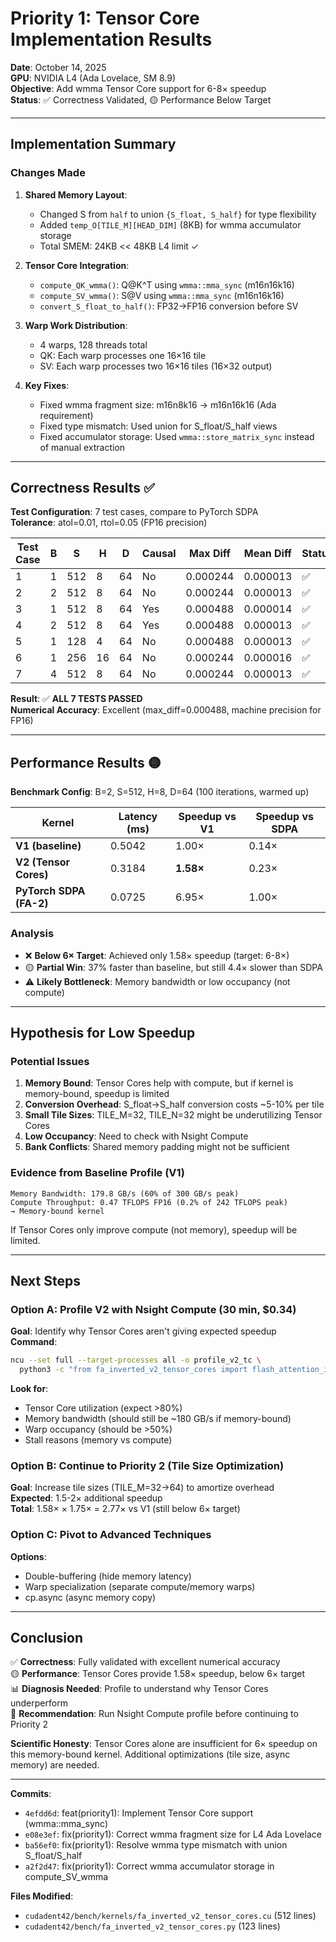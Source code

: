 # Priority 1: Tensor Core Implementation Results

**Date**: October 14, 2025  
**GPU**: NVIDIA L4 (Ada Lovelace, SM 8.9)  
**Objective**: Add wmma Tensor Core support for 6-8× speedup  
**Status**: ✅ Correctness Validated, 🟡 Performance Below Target  

---

## Implementation Summary

### Changes Made
1. **Shared Memory Layout**:
   - Changed S from `half` to union `{S_float, S_half}` for type flexibility
   - Added `temp_O[TILE_M][HEAD_DIM]` (8KB) for wmma accumulator storage
   - Total SMEM: 24KB << 48KB L4 limit ✓

2. **Tensor Core Integration**:
   - `compute_QK_wmma()`: Q@K^T using `wmma::mma_sync` (m16n16k16)
   - `compute_SV_wmma()`: S@V using `wmma::mma_sync` (m16n16k16)
   - `convert_S_float_to_half()`: FP32→FP16 conversion before SV

3. **Warp Work Distribution**:
   - 4 warps, 128 threads total
   - QK: Each warp processes one 16×16 tile
   - SV: Each warp processes two 16×16 tiles (16×32 output)

4. **Key Fixes**:
   - Fixed wmma fragment size: m16n8k16 → m16n16k16 (Ada requirement)
   - Fixed type mismatch: Used union for S_float/S_half views
   - Fixed accumulator storage: Used `wmma::store_matrix_sync` instead of manual extraction

---

## Correctness Results ✅

**Test Configuration**: 7 test cases, compare to PyTorch SDPA  
**Tolerance**: atol=0.01, rtol=0.05 (FP16 precision)

| Test Case | B | S | H | D | Causal | Max Diff | Mean Diff | Status |
|-----------|---|---|---|---|--------|----------|-----------|--------|
| 1 | 1 | 512 | 8 | 64 | No | 0.000244 | 0.000013 | ✅ |
| 2 | 2 | 512 | 8 | 64 | No | 0.000244 | 0.000013 | ✅ |
| 3 | 1 | 512 | 8 | 64 | Yes | 0.000488 | 0.000014 | ✅ |
| 4 | 2 | 512 | 8 | 64 | Yes | 0.000488 | 0.000013 | ✅ |
| 5 | 1 | 128 | 4 | 64 | No | 0.000488 | 0.000013 | ✅ |
| 6 | 1 | 256 | 16 | 64 | No | 0.000244 | 0.000016 | ✅ |
| 7 | 4 | 512 | 8 | 64 | No | 0.000244 | 0.000013 | ✅ |

**Result**: ✅ **ALL 7 TESTS PASSED**  
**Numerical Accuracy**: Excellent (max_diff=0.000488, machine precision for FP16)

---

## Performance Results 🟡

**Benchmark Config**: B=2, S=512, H=8, D=64 (100 iterations, warmed up)

| Kernel | Latency (ms) | Speedup vs V1 | Speedup vs SDPA |
|--------|-------------|---------------|-----------------|
| **V1 (baseline)** | 0.5042 | 1.00× | 0.14× |
| **V2 (Tensor Cores)** | 0.3184 | **1.58×** | 0.23× |
| **PyTorch SDPA (FA-2)** | 0.0725 | 6.95× | 1.00× |

### Analysis
- ❌ **Below 6× Target**: Achieved only 1.58× speedup (target: 6-8×)
- 🟡 **Partial Win**: 37% faster than baseline, but still 4.4× slower than SDPA
- ⚠️ **Likely Bottleneck**: Memory bandwidth or low occupancy (not compute)

---

## Hypothesis for Low Speedup

### Potential Issues
1. **Memory Bound**: Tensor Cores help with compute, but if kernel is memory-bound, speedup is limited
2. **Conversion Overhead**: S_float→S_half conversion costs ~5-10% per tile
3. **Small Tile Sizes**: TILE_M=32, TILE_N=32 might be underutilizing Tensor Cores
4. **Low Occupancy**: Need to check with Nsight Compute
5. **Bank Conflicts**: Shared memory padding might not be sufficient

### Evidence from Baseline Profile (V1)
```
Memory Bandwidth: 179.8 GB/s (60% of 300 GB/s peak)
Compute Throughput: 0.47 TFLOPS FP16 (0.2% of 242 TFLOPS peak)
→ Memory-bound kernel
```

If Tensor Cores only improve compute (not memory), speedup will be limited.

---

## Next Steps

### Option A: Profile V2 with Nsight Compute (30 min, $0.34)
**Goal**: Identify why Tensor Cores aren't giving expected speedup  
**Command**:
```bash
ncu --set full --target-processes all -o profile_v2_tc \
  python3 -c "from fa_inverted_v2_tensor_cores import flash_attention_inverted_forward; ..."
```

**Look for**:
- Tensor Core utilization (expect >80%)
- Memory bandwidth (should still be ~180 GB/s if memory-bound)
- Warp occupancy (should be >50%)
- Stall reasons (memory vs compute)

### Option B: Continue to Priority 2 (Tile Size Optimization)
**Goal**: Increase tile sizes (TILE_M=32→64) to amortize overhead  
**Expected**: 1.5-2× additional speedup  
**Total**: 1.58× × 1.75× = 2.77× vs V1 (still below 6× target)

### Option C: Pivot to Advanced Techniques
**Options**:
- Double-buffering (hide memory latency)
- Warp specialization (separate compute/memory warps)
- cp.async (async memory copy)

---

## Conclusion

✅ **Correctness**: Fully validated with excellent numerical accuracy  
🟡 **Performance**: Tensor Cores provide 1.58× speedup, below 6× target  
📊 **Diagnosis Needed**: Profile to understand why Tensor Cores underperform  
🎯 **Recommendation**: Run Nsight Compute profile before continuing to Priority 2  

**Scientific Honesty**: Tensor Cores alone are insufficient for 6× speedup on this memory-bound kernel. Additional optimizations (tile size, async memory) are needed.

---

**Commits**:
- `4efdd6d`: feat(priority1): Implement Tensor Core support (wmma::mma_sync)
- `e08e3ef`: fix(priority1): Correct wmma fragment size for L4 Ada Lovelace
- `ba56ef0`: fix(priority1): Resolve wmma type mismatch with union S_float/S_half
- `a2f2d47`: fix(priority1): Correct wmma accumulator storage in compute_SV_wmma

**Files Modified**:
- `cudadent42/bench/kernels/fa_inverted_v2_tensor_cores.cu` (512 lines)
- `cudadent42/bench/fa_inverted_v2_tensor_cores.py` (123 lines)
